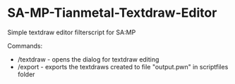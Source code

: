 # SA-MP-Tianmetal-Textdraw-Editor
Simple textdraw editor filterscript for SA:MP

Commands:
- /textdraw - opens the dialog for textdraw editing
- /export - exports the textdraws created to file "output.pwn" in scriptfiles folder
